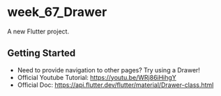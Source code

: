 # week_67_Drawer

A new Flutter project.

## Getting Started

- Need to provide navigation to other pages? Try using a Drawer!
- Official Youtube Tutorial: https://youtu.be/WRj86iHihgY
- Official Doc: https://api.flutter.dev/flutter/material/Drawer-class.html